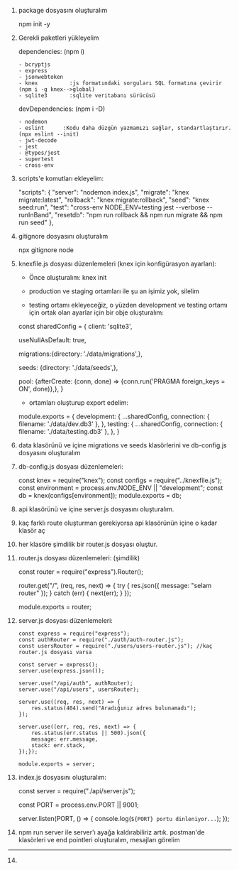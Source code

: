 1.  package dosyasını oluşturalım

    npm init -y

2.  Gerekli paketleri yükleyelim

    dependencies: (npm i)

        - bcryptjs
        - express
        - jsonwebtoken
        - knex          :js formatındaki sorguları SQL formatına çevirir (npm i -g knex-->global)
        - sqlite3       :sqlite veritabanı sürücüsü

    devDependencies: (npm i -D)

        - nodemon
        - eslint      :Kodu daha düzgün yazmamızı sağlar, standartlaştırır. (npx eslint --init)
        - jwt-decode
        - jest
        - @types/jest
        - supertest
        - cross-env

3.  scripts'e komutları ekleyelim:

    "scripts": {
    "server": "nodemon index.js",
    "migrate": "knex migrate:latest",
    "rollback": "knex migrate:rollback",
    "seed": "knex seed:run",
    "test": "cross-env NODE_ENV=testing jest --verbose --runInBand",
    "resetdb": "npm run rollback && npm run migrate && npm run seed"
    },

4.  gitignore dosyasını oluşturalım

    npx gitignore node

5.  knexfile.js dosyası düzenlemeleri (knex için konfigürasyon ayarları):

    - Önce oluşturalım:
      knex init

    - production ve staging ortamları ile şu an işimiz yok, silelim

    - testing ortamı ekleyeceğiz, o yüzden development ve testing ortamı için ortak olan ayarlar için bir obje oluşturalım:

    const sharedConfig =
    {
    client: 'sqlite3',

    useNullAsDefault: true,

    migrations:{directory: './data/migrations',},

    seeds: {directory: './data/seeds',},

    pool: {afterCreate: (conn, done) => {conn.run('PRAGMA foreign_keys = ON', done)},},
    }

    - ortamları oluşturup export edelim:

    module.exports =
    {
    development: {
    ...sharedConfig,
    connection: { filename: './data/dev.db3' },
    },
    testing: {
    ...sharedConfig,
    connection: { filename: './data/testing.db3' },
    },
    }

6.  data klasörünü ve içine migrations ve seeds klasörlerini ve db-config.js dosyasını oluşturalım

7.  db-config.js dosyası düzenlemeleri:

    const knex = require("knex");
    const configs = require("../knexfile.js");
    const environment = process.env.NODE_ENV || "development";
    const db = knex(configs[environment]);
    module.exports = db;

8.  api klasörünü ve içine server.js dosyasını oluşturalım.

9.  kaç farklı route oluşturman gerekiyorsa api klasörünün içine o kadar klasör aç

10. her klasöre şimdilik bir router.js dosyası oluştur.

11. router.js dosyası düzenlemeleri: (şimdilik)

    const router = require("express").Router();

    router.get("/", (req, res, next) => {
    try {
    res.json({ message: "selam router" });
    } catch (err) {
    next(err);
    }
    });

    module.exports = router;

12. server.js dosyası düzenlemeleri:

        const express = require("express");
        const authRouter = require("./auth/auth-router.js");
        const usersRouter = require("./users/users-router.js"); //kaç router.js dosyası varsa

        const server = express();
        server.use(express.json());

        server.use("/api/auth", authRouter);
        server.use("/api/users", usersRouter);

        server.use((req, res, next) => {
            res.status(404).send("Aradığınız adres bulunamadı");
        });

        server.use((err, req, res, next) => {
            res.status(err.status || 500).json({
            message: err.message,
            stack: err.stack,
        });});

        module.exports = server;

13. index.js dosyasını oluşturalım:

    const server = require("./api/server.js");

    const PORT = process.env.PORT || 9001;

    server.listen(PORT, () => {
    console.log(`${PORT} portu dinleniyor...`);
    });

14. npm run server ile server'ı ayağa kaldırabiliriz artık.
    postman'de klasörleri ve end pointleri oluşturalım, mesajları görelim

---

14.
